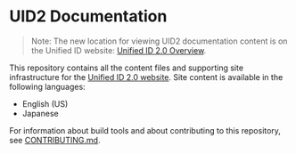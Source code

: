 # UID2 Documentation

>Note: The new location for viewing UID2 documentation content is on the Unified ID website: [Unified ID 2.0 Overview](https://unifiedid.com/docs/intro).

This repository contains all the content files and supporting site infrastructure for the [Unified ID 2.0 website](https://unifiedid.com). Site content is available in the following languages:

- English (US)
- Japanese

For information about build tools and about contributing to this repository, see [CONTRIBUTING.md](CONTRIBUTING.md).
